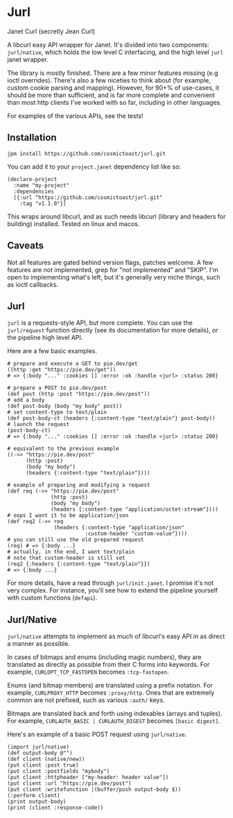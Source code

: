 # Jurl
Janet Curl (secretly Jean Curl)

A libcurl easy API wrapper for Janet.
It's divided into two components: `jurl/native`, which holds the low level C interfacing, and the high level `jurl` janet wrapper.

The library is mostly finished.
There are a few minor features missing (e.g ioctl overrides).
There's also a few niceties to think about (for example, custom cookie parsing and mapping).
However, for 90+% of use-cases, it should be more than sufficient,
and is far more complete and convenient than most http clients I've worked with so far, including in other languages.

For examples of the various APIs, see the tests!

## Installation
`jpm install https://github.com/cosmictoast/jurl.git`

You can add it to your `project.janet` dependency list like so:
```janet
(declare-project
  :name "my-project"
  :dependencies
  [{:url "https://github.com/cosmictoast/jurl.git"
    :tag "v1.1.0"}]
```

This wraps around libcurl, and as such needs libcurl (library and headers for building) installed.
Tested on linux and macos.

## Caveats
Not all features are gated behind version flags, patches welcome.
A few features are not implemented, grep for "not implemented" and "SKIP".
I'm open to implementing what's left, but it's generally very niche things, such as ioctl callbacks.

## Jurl
`jurl` is a requests-style API, but more complete.
You can use the `jurl/request` function directly (see its documentation for more details),
or the pipeline high level API.

Here are a few basic examples.
```janet
# prepare and execute a GET to pie.dev/get
((http :get "https://pie.dev/get"))
# => {:body "..." :cookies [] :error :ok :handle <jurl> :status 200}
```

```janet
# prepare a POST to pie.dev/post
(def post (http :post "https://pie.dev/post"))
# add a body
(def post-body (body "my body" post))
# set content-type to text/plain
(def post-body-ct (headers {:content-type "text/plain"} post-body))
# launch the request
(post-body-ct)
# => {:body "..." :cookies [] :error :ok :handle <jurl> :status 200}
```

```janet
# equivalent to the previous example
((->> "https://pie.dev/post"
      (http :post)
      (body "my body")
      (headers {:content-type "text/plain"})))
```

```janet
# example of preparing and modifying a request
(def req (->> "https://pie.dev/post"
              (http :post)
              (body "my body")
              (headers {:content-type "application/octet-stream"})))
# oops I want it to be application/json
(def req2 (->> req
               (headers {:content-type "application/json"
                         :custom-header "custom-value"})))
# you can still use the old prepared request
(req) # => {:body ...}
# actually, in the end, I want text/plain
# note that custom-header is still set
(req2 {:headers {:content-type "text/plain"}})
# => {:body ...}
```

For more details, have a read through `jurl/init.janet`.
I promise it's not very complex.
For instance, you'll see how to extend the pipeline yourself with custom functions (`defapi`).

## Jurl/Native
`jurl/native` attempts to implement as much of libcurl's easy API in as direct a manner as possible.

In cases of bitmaps and enums (including magic numbers), they are translated as directly as possible from their C forms into keywords.
For example, `CURLOPT_TCP_FASTOPEN` becomes `:tcp-fastopen`.

Enums (and bitmap members) are translated using a prefix notation.
For example, `CURLPROXY_HTTP` becomes `:proxy/http`.
Ones that are extremely common are not prefixed, such as various `:auth/` keys.

Bitmaps are translated back and forth using indexables (arrays and tuples).
For example, `CURLAUTH_BASIC | CURLAUTH_DIGEST` becomes `[basic digest]`.

Here's an example of a basic POST request using `jurl/native`.
```janet
(import jurl/native)
(def output-body @"")
(def client (native/new))
(put client :post true)
(put client :postfields "mybody")
(put client :httpheader ["my-header: header value"])
(put client :url "https://pie.dev/post")
(put client :writefunction |(buffer/push output-body $))
(:perform client)
(print output-body)
(print (client :response-code))
```
